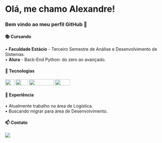 # Olá, me chamo Alexandre! 
### Bem vindo ao meu perfil GitHub 👋


#### 📚 Cursando <br>
• __Faculdade Estácio__ - Terceiro Semestre de Análise e Desenvolvimento de Sistemas. <br>
• __Alura__ - Back-End Python: do zero ao avançado.

#### 🚀 Tecnologias <br>
<img loading="lazy" src="https://img.shields.io/badge/CSS-blue" width="30" height="20"/>   <img loading="lazy" src="https://img.shields.io/badge/HTML-orange" width="40" height="20"/>  <img loading="lazy" src="https://img.shields.io/badge/JavaScript-yellow" width="80" height="20"/> <img loading="lazy" src="https://img.shields.io/badge/Python-gray" width="50" height="20"/> 

#### 💼 Experiência <br>
• Atualmente trabalho na área de Logística. <br>
• Buscando migrar para área de Desenvolvimento.

#### 📫 Contato
<div>
  <a href="https://www.linkedin.com/in/alexandre-pereira-225187333/" target="_blank"><img loading="lazy" src="https://img.shields.io/badge/-LinkedIn-%230077B5?style=for-the-badge&logo=linkedin&logoColor=white" target="_blank"></a> 
</div>
<!--
**Paradinhaa/Paradinhaa** is a ✨ _special_ ✨ repository because its `README.md` (this file) appears on your GitHub profile.

Here are some ideas to get you started:

- 🔭 I’m currently working on ...
- 🌱 I’m currently learning ...
- 👯 I’m looking to collaborate on ...
- 🤔 I’m looking for help with ...
- 💬 Ask me about ...
- 📫 How to reach me: ...
- 😄 Pronouns: ...
- ⚡ Fun fact: ...
-->

